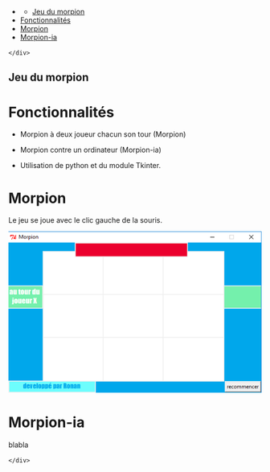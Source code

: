 <!DOCTYPE html>
<html>

<head>
  <meta charset="utf-8">
  <meta name="viewport" content="width=device-width, initial-scale=1.0">
  <title>Welcome file</title>
  <link rel="stylesheet" href="https://stackedit.io/style.css" />
</head>

<body class="stackedit">
  <div class="stackedit__left">
    <div class="stackedit__toc">
      
<ul>
<li>
<ul>
<li><a href="#jeu-du-morpion">Jeu du morpion</a></li>
</ul>
</li>
<li><a href="#fonctionnalités">Fonctionnalités</a></li>
<li><a href="#morpion">Morpion</a></li>
<li><a href="#morpion-ia">Morpion-ia</a></li>
</ul>

    </div>
  </div>
  <div class="stackedit__right">
    <div class="stackedit__html">
      <h2 id="jeu-du-morpion">Jeu du morpion</h2>
<h1 id="fonctionnalités">Fonctionnalités</h1>
<ul>
<li>
<p>Morpion à deux joueur chacun son tour (Morpion)</p>
</li>
<li>
<p>Morpion contre un ordinateur (Morpion-ia)</p>
</li>
<li>
<p>Utilisation de python et du module Tkinter.</p>
</li>
</ul>
<h1 id="morpion">Morpion</h1>
<p>Le jeu se joue avec le clic gauche de la souris.</p>
<p><img src="images/morpion1.png" alt=""></p>
<h1 id="morpion-ia">Morpion-ia</h1>
<p>blabla</p>

    </div>
  </div>
</body>

</html>
